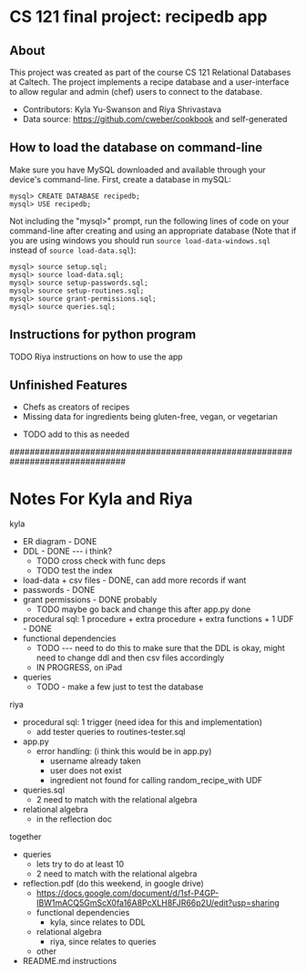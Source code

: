 # CS 121 final project: recipedb app

## About
This project was created as part of the course CS 121 Relational Databases at 
Caltech. The project implements a recipe database and a user-interface to 
allow regular and admin (chef) users to connect to the database.
* Contributors: Kyla Yu-Swanson and Riya Shrivastava
* Data source: https://github.com/cweber/cookbook and self-generated

## How to load the database on command-line
Make sure you have MySQL downloaded and available through your
device's command-line. First, create a database in mySQL:
```
mysql> CREATE DATABASE recipedb;
mysql> USE recipedb;
```

Not including the "mysql>" prompt, run the following lines of code on your 
command-line after creating and using an appropriate database (Note that if 
you are using windows you should run `source load-data-windows.sql` instead of 
`source load-data.sql`):
```
mysql> source setup.sql;
mysql> source load-data.sql;
mysql> source setup-passwords.sql;
mysql> source setup-routines.sql;
mysql> source grant-permissions.sql;
mysql> source queries.sql;
```

## Instructions for python program 
TODO Riya instructions on how to use the app

## Unfinished Features
* Chefs as creators of recipes
* Missing data for ingredients being gluten-free, vegan, or vegetarian
- TODO add to this as needed

###############################################################################

# Notes For Kyla and Riya

kyla
* ER diagram - DONE
* DDL - DONE --- i think? 
  - TODO cross check with func deps
  - TODO test the index
* load-data + csv files - DONE, can add more records if want
* passwords - DONE
* grant permissions - DONE probably
  - TODO maybe go back and change this after app.py done
* procedural sql: 1 procedure + extra procedure + extra functions + 1 UDF - DONE
* functional dependencies
  - TODO --- need to do this to make sure that the DDL is okay, might need to change ddl and then csv files accordingly
  - IN PROGRESS, on iPad
* queries
  - TODO - make a few just to test the database

riya
* procedural sql: 1 trigger (need idea for this and implementation)
  - add tester queries to routines-tester.sql
* app.py
  - error handling: (i think this would be in app.py)
    * username already taken
    * user does not exist
    * ingredient not found for calling random_recipe_with UDF
* queries.sql
  - 2 need to match with the relational algebra
* relational algebra
  - in the reflection doc

together
* queries 
  - lets try to do at least 10
  - 2 need to match with the relational algebra
* reflection.pdf (do this weekend, in google drive) 
  - https://docs.google.com/document/d/1sf-P4GP-IBW1mACQ5GmScX0fa16A8PcXLH8FJR66p2U/edit?usp=sharing 
  - functional dependencies
      * kyla, since relates to DDL
  - relational algebra
      * riya, since relates to queries
  - other
* README.md instructions